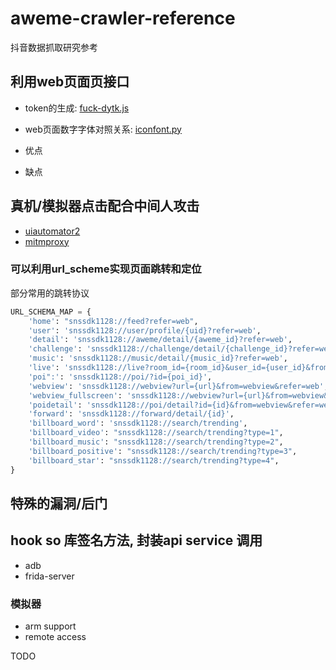 # aweme-crawler-reference

抖音数据抓取研究参考

## 利用web页面页接口

- token的生成: [fuck-dytk.js](./fuck-dytk.js)
- web页面数字字体对照关系: [iconfont.py](./iconfont.py)

- 优点
- 缺点

## 真机/模拟器点击配合中间人攻击

- [uiautomator2](https://github.com/openatx/uiautomator2)
- [mitmproxy](https://github.com/mitmproxy/mitmproxy)

### 可以利用url_scheme实现页面跳转和定位

部分常用的跳转协议

```python
URL_SCHEMA_MAP = {
    'home': "snssdk1128://feed?refer=web",
    'user': 'snssdk1128://user/profile/{uid}?refer=web',
    'detail': 'snssdk1128://aweme/detail/{aweme_id}?refer=web',
    'challenge': 'snssdk1128://challenge/detail/{challenge_id}?refer=web',
    'music': 'snssdk1128://music/detail/{music_id}?refer=web',
    'live': 'snssdk1128://live?room_id={room_id}&user_id={user_id}&from=webview&refer=web',
    'poi":': 'snssdk1128://poi/?id={poi_id}',
    'webview': 'snssdk1128://webview?url={url}&from=webview&refer=web',
    'webview_fullscreen': 'snssdk1128://webview?url={url}&from=webview&hide_nav_bar=1&refer=web',
    'poidetail': 'snssdk1128://poi/detail?id={id}&from=webview&refer=web',
    'forward': 'snssdk1128://forward/detail/{id}',
    'billboard_word': 'snssdk1128://search/trending',
    'billboard_video': "snssdk1128://search/trending?type=1",
    'billboard_music': "snssdk1128://search/trending?type=2",
    'billboard_positive': "snssdk1128://search/trending?type=3",
    'billboard_star': "snssdk1128://search/trending?type=4",
}
```

## 特殊的漏洞/后门

## hook so 库签名方法, 封装api service 调用

- adb
- frida-server

### 模拟器

- arm support
- remote access

TODO
